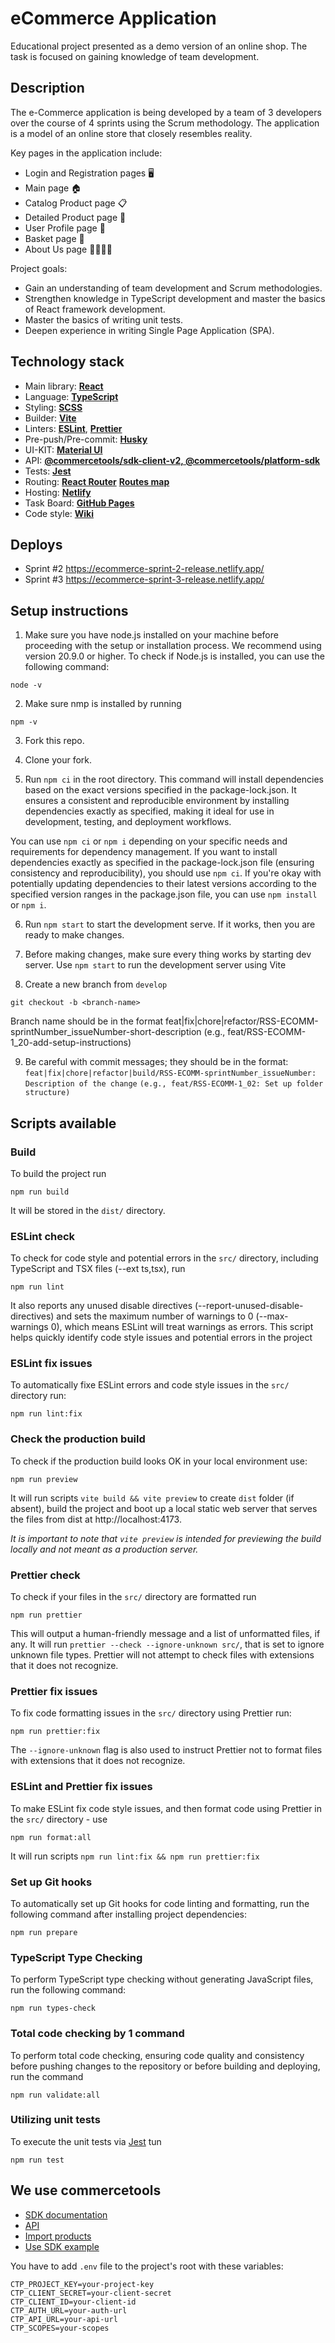 # eCommerce Application

Educational project presented as a demo version of an online shop. The task is focused on gaining knowledge of team development.

## Description

The e-Commerce application is being developed by a team of 3 developers over the course of 4 sprints using the Scrum methodology.
The application is a model of an online store that closely resembles reality.

Key pages in the application include:

- Login and Registration pages 🖥️
- Main page 🏠
- Catalog Product page 📋
- Detailed Product page 🔎
- User Profile page 👤
- Basket page 🛒
- About Us page 🙋‍♂️🙋‍♀️

Project goals:

- Gain an understanding of team development and Scrum methodologies.
- Strengthen knowledge in TypeScript development and master the basics of React framework development.
- Master the basics of writing unit tests.
- Deepen experience in writing Single Page Application (SPA).

## Technology stack

- Main library: [**React**](https://react.dev/)
- Language: [**TypeScript**](https://www.typescriptlang.org/)
- Styling: [**SCSS**](https://sass-lang.com/)
- Builder: [**Vite**](https://vitejs.dev/)
- Linters: [**ESLint**](https://eslint.org/), [**Prettier**](https://prettier.io/)
- Pre-push/Pre-commit: [**Husky**](https://typicode.github.io/husky/)
- UI-KIT: [**Material UI**](https://mui.com/material-ui/)
- API: [**@commercetools/sdk-client-v2, @commercetools/platform-sdk**](https://docs.commercetools.com/sdk/javascript-sdk)
- Tests: [**Jest**](https://jestjs.io/)
- Routing: [**React Router**](https://reactrouter.com/en/main) [**Routes map**]()
- Hosting: [**Netlify**](https://www.netlify.com/)
- Task Board: [**GitHub Pages**](https://github.com/users/Maksim99745/projects/2/views/1)
- Code style: [**Wiki**]()

## Deploys

- Sprint #2
  https://ecommerce-sprint-2-release.netlify.app/
- Sprint #3
  https://ecommerce-sprint-3-release.netlify.app/

## Setup instructions

1. Make sure you have node.js installed on your machine before proceeding with the setup or installation process.
   We recommend using version 20.9.0 or higher. To check if Node.js is installed, you can use the following command:

```
node -v
```

2. Make sure nmp is installed by running

```
npm -v
```

3. Fork this repo.

4. Clone your fork.

5. Run `npm ci` in the root directory. This command will install dependencies based on the exact versions specified in the package-lock.json. It ensures a consistent and reproducible environment by installing dependencies exactly as specified, making it ideal for use in development, testing, and deployment workflows.

You can use `npm ci` or `npm i` depending on your specific needs and requirements for dependency management.
If you want to install dependencies exactly as specified in the package-lock.json file (ensuring consistency and reproducibility), you should use `npm ci`.
If you're okay with potentially updating dependencies to their latest versions according to the specified version ranges in the package.json file, you can use `npm install` or `npm i`.

6. Run `npm start` to start the development serve. If it works, then you are ready to make changes.

7. Before making changes, make sure every thing works by starting dev server. Use `npm start` to run the development server using Vite

8. Create a new branch from `develop`

```
git checkout -b <branch-name>
```

Branch name should be in the format feat|fix|chore|refactor/RSS-ECOMM-sprintNumber_issueNumber-short-description
(e.g., feat/RSS-ECOMM-1_20-add-setup-instructions)

9. Be careful with commit messages; they should be in the format:
   `feat|fix|chore|refactor|build/RSS-ECOMM-sprintNumber_issueNumber: Description of the change`
   `(e.g., feat/RSS-ECOMM-1_02: Set up folder structure)`

## Scripts available

### Build

To build the project run

```
npm run build
```

It will be stored in the `dist/` directory.

### ESLint check

To check for code style and potential errors in the `src/` directory, including TypeScript and TSX files (--ext ts,tsx), run

```
npm run lint
```

It also reports any unused disable directives (--report-unused-disable-directives) and sets the maximum number of warnings to 0 (--max-warnings 0), which means ESLint will treat warnings as errors. This script helps quickly identify code style issues and potential errors in the project

### ESLint fix issues

To automatically fixe ESLint errors and code style issues in the `src/` directory run:

```
npm run lint:fix
```

### Check the production build

To check if the production build looks OK in your local environment use:

```
npm run preview
```

It will run scripts `vite build && vite preview` to create `dist` folder (if absent), build the project and boot up a local static web server that serves the files from dist at http://localhost:4173.

_It is important to note that `vite preview` is intended for previewing the build locally and not meant as a production server._

### Prettier check

To check if your files in the `src/` directory are formatted run

```
npm run prettier
```

This will output a human-friendly message and a list of unformatted files, if any.
It will run `prettier --check --ignore-unknown src/`, that is set to ignore unknown file types. Prettier will not attempt to check files with extensions that it does not recognize.

### Prettier fix issues

To fix code formatting issues in the `src/` directory using Prettier run:

```
npm run prettier:fix
```

The `--ignore-unknown` flag is also used to instruct Prettier not to format files with extensions that it does not recognize.

### ESLint and Prettier fix issues

To make ESLint fix code style issues, and then format code using Prettier in the `src/` directory - use

```
npm run format:all
```

It will run scripts `npm run lint:fix && npm run prettier:fix`

### Set up Git hooks

To automatically set up Git hooks for code linting and formatting, run the following command after installing project dependencies:

```
npm run prepare
```

### TypeScript Type Checking

To perform TypeScript type checking without generating JavaScript files, run the following command:

```
npm run types-check
```

### Total code checking by 1 command

To perform total code checking, ensuring code quality and consistency before pushing changes to the repository or before building and deploying, run the command

```
npm run validate:all
```

### Utilizing unit tests

To execute the unit tests via [Jest](https://jestjs.io) tun

```
npm run test
```

## We use commercetools

- [SDK documentation](https://docs.commercetools.com/sdk/javascript-sdk)
- [API](https://docs.commercetools.com/api)
- [Import products](https://docs.commercetools.com/merchant-center/import-products)
- [Use SDK example](https://github.com/commercetools/commercetools-ts-sdk-template)

You have to add `.env` file to the project's root with these variables:

```env
CTP_PROJECT_KEY=your-project-key
CTP_CLIENT_SECRET=your-client-secret
CTP_CLIENT_ID=your-client-id
CTP_AUTH_URL=your-auth-url
CTP_API_URL=your-api-url
CTP_SCOPES=your-scopes
```
